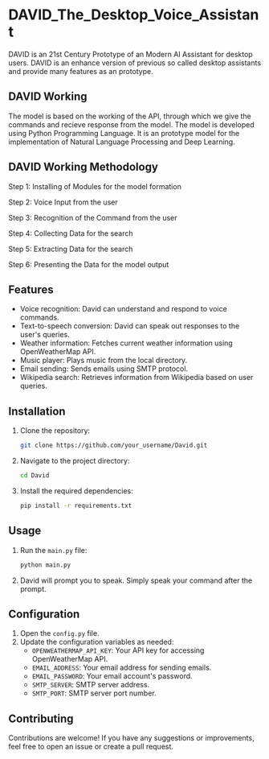 # DAVID_The_Desktop_Voice_Assistant 
DAVID is an 21st Century Prototype of an Modern AI Assistant for desktop users.
DAVID is an enhance version of previous so called desktop assistants and provide many features as an prototype.

## DAVID Working
The model is based on the working of the API, through which we give the commands and recieve response from the model.
The model is developed using Python Programming Language.
It is an prototype model for the implementation of Natural Language Processing and Deep Learning.
## DAVID Working Methodology
Step 1: Installing of Modules for the model formation

Step 2: Voice Input from the user

Step 3: Recognition of the Command from the user

Step 4: Collecting Data for the search

Step 5: Extracting Data for the search

Step 6: Presenting the Data for the model output

## Features
- Voice recognition: David can understand and respond to voice commands.
- Text-to-speech conversion: David can speak out responses to the user's queries.
- Weather information: Fetches current weather information using OpenWeatherMap API.
- Music player: Plays music from the local directory.
- Email sending: Sends emails using SMTP protocol.
- Wikipedia search: Retrieves information from Wikipedia based on user queries.

## Installation
1. Clone the repository:
   ```bash
   git clone https://github.com/your_username/David.git
   ```
2. Navigate to the project directory:
   ```bash
   cd David
   ```
3. Install the required dependencies:
   ```bash
   pip install -r requirements.txt
   ```

## Usage
1. Run the `main.py` file:
   ```bash
   python main.py
   ```
2. David will prompt you to speak. Simply speak your command after the prompt.

## Configuration
1. Open the `config.py` file.
2. Update the configuration variables as needed:
   - `OPENWEATHERMAP_API_KEY`: Your API key for accessing OpenWeatherMap API.
   - `EMAIL_ADDRESS`: Your email address for sending emails.
   - `EMAIL_PASSWORD`: Your email account's password.
   - `SMTP_SERVER`: SMTP server address.
   - `SMTP_PORT`: SMTP server port number.

## Contributing
Contributions are welcome! If you have any suggestions or improvements, feel free to open an issue or create a pull request.
